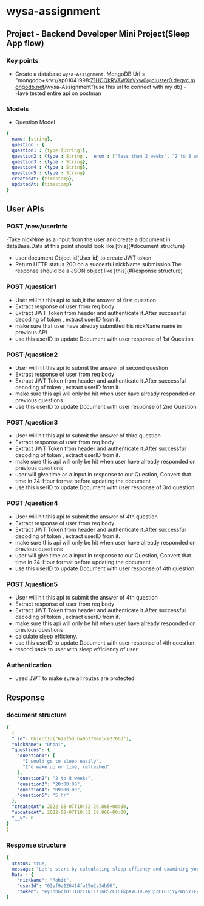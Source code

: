 # wysa-assignment

## Project - Backend Developer Mini Project(Sleep App flow)

### Key points
- Create a  database `wysa-Assignment`. MongoDB Url = "mongodb+srv://sp01041998:71HOQkRVAWXnVxw0@cluster0.deqvc.mongodb.net/wysa-Assignment"(use this url to connect with my db)
-Have tested entire api on postman

### Models
- Question Model
```yaml
{ 
  name: {string},
  question : {
  question1 : {type:[String]},
  question2 : {type : String ,  enum : ["less than 2 weeks", "2 to 8 weeks", "More than 8 weeks"]},
  question3 : {type : String},
  question4 : {type : String},
  question5 : {type : String}
  createdAt: {timestamp},
  updatedAt: {timestamp}
}
```


## User APIs 
### POST /new/userInfo
-Take nickNme as a input from the user and create a document in dataBase.Data at this point should look like [this](#document structure)
- user document Object id(User id) to create JWT token
- Return HTTP status 200 on a succesful nickName submission.The response should be a JSON object like [this](#Response structure)

### POST /question1
- User will hit this api to sub,it the answer of first question
- Extract response of user from req body
- Extract JWT Token from header and authenticate it.After successful decoding of token , extract userID from it.
- make sure that user have alreday submitted his nickName name in previous API
- use this userID to update Document with user response of 1st Question

### POST /question2
- User will hit this api to submit the answer of second question
- Extract response of user from req body
- Extract JWT Token from header and authenticate it.After successful decoding of token , extract userID from it.
- make sure this api will only be hit when user have already responded on previous questions
- use this userID to update Document with user response of 2nd Question

###  POST /question3
- User will hit this api to submit the answer of third question
- Extract response of user from req body
- Extract JWT Token from header and authenticate it.After successful decoding of token , extract userID from it.
- make sure this api will only be hit when user have already responded on previous questions
- user will give time as a input in response to our Question, Convert that time in 24-Hour format before updating the document
- use this userID to update Document with user response of 3rd question


###  POST /question4
- User will hit this api to submit the answer of 4th question
- Extract response of user from req body
- Extract JWT Token from header and authenticate it.After successful decoding of token , extract userID from it.
- make sure this api will only be hit when user have already responded on previous questions
- user will give time as a input in response to our Question, Convert that time in 24-Hour format before updating the document
- use this userID to update Document with user response of 4th question

###  POST /question5
- User will hit this api to submit the answer of 4th question
- Extract response of user from req body
- Extract JWT Token from header and authenticate it.After successful decoding of token , extract userID from it.
- make sure this api will only be hit when user have already responded on previous questions
- calculate sleep efficieny.
- use this userID to update Document with user response of 4th question
- resond back to user with sleep efficiency of user


### Authentication
- used JWT to make sure all routes are protected

## Response

### document structure
```yaml
{
  {
  "_id": ObjectId("62ef5dcba0b378ed1ce2766d"),
  "nickName": "Dhoni",
  "questions": {
    "question1": [
      "I would go to sleep easily",
      "I'd wake up on time, refreshed"
    ],
    "question2": "2 to 8 weeks",
    "question3": "20:00:00",
    "question4": "09:00:00",
    "question5": "5 hr"
  },
  "createdAt": 2022-08-07T10:52:29.866+00:00,
  "updatedAt": 2022-08-07T10:52:29.866+00:00,
  "__v": 0
}
}
```
### Response structure
```yaml
{
  status: true,
  message: "Let's start by calculating sleep effiency and examining your concerns. Overtime we will work together to improve these"
  Data : {
    "nickName": "Rohit",
    "userId": "62ef9a126414fa15e2a34b90",
    "token": "eyJhbGciOiJIUzI1NiIsInR5cCI6IkpXVCJ9.eyJpZCI6IjYyZWY5YTEyNjQxNGZhMTVlMmEzNGI5MCIsImlhdCI6MTY1OTg2OTcxNH0.ourZIdY-78SImhNMRNk3rDwrQjfCo8X-uTQ6HXHjBvQ"}
}
```

